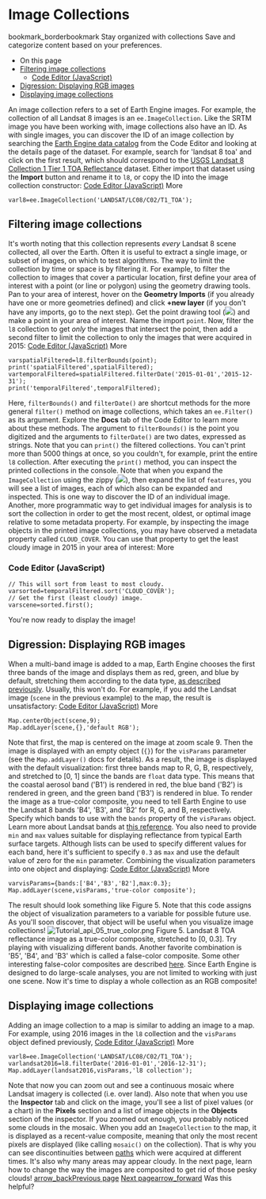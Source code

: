  
#  Image Collections 
bookmark_borderbookmark Stay organized with collections  Save and categorize content based on your preferences.
  * On this page
  * [Filtering image collections](https://developers.google.com/earth-engine/tutorials/tutorial_api_04#filtering-image-collections)
    * [Code Editor (JavaScript)](https://developers.google.com/earth-engine/tutorials/tutorial_api_04#code-editor-javascript_2)
  * [Digression: Displaying RGB images](https://developers.google.com/earth-engine/tutorials/tutorial_api_04#digression:-displaying-rgb-images)
  * [Displaying image collections](https://developers.google.com/earth-engine/tutorials/tutorial_api_04#displaying-image-collections)


An image collection refers to a set of Earth Engine images. For example, the collection of all Landsat 8 images is an `ee.ImageCollection`. Like the SRTM image you have been working with, image collections also have an ID. As with single images, you can discover the ID of an image collection by searching the [Earth Engine data catalog](https://developers.google.com/earth-engine/datasets) from the Code Editor and looking at the details page of the dataset. For example, search for 'landsat 8 toa' and click on the first result, which should correspond to the [ USGS Landsat 8 Collection 1 Tier 1 TOA Reflectance](https://developers.google.com/earth-engine/datasets/catalog/LANDSAT_LC08_C01_T1_TOA) dataset. Either import that dataset using the **Import** button and rename it to `l8`, or copy the ID into the image collection constructor:
[Code Editor (JavaScript)](https://developers.google.com/earth-engine/tutorials/tutorial_api_04#code-editor-javascript-sample) More
```
varl8=ee.ImageCollection('LANDSAT/LC08/C02/T1_TOA');
```

## Filtering image collections
It's worth noting that this collection represents _every_ Landsat 8 scene collected, all over the Earth. Often it is useful to extract a single image, or subset of images, on which to test algorithms. The way to limit the collection by time or space is by filtering it. For example, to filter the collection to images that cover a particular location, first define your area of interest with a point (or line or polygon) using the geometry drawing tools. Pan to your area of interest, hover on the **Geometry Imports** (if you already have one or more geometries defined) and click **+new layer** (if you don't have any imports, go to the next step). Get the point drawing tool (![](https://developers.google.com/static/earth-engine/images/Playground_button_placemark.png)) and make a point in your area of interest. Name the import `point`. Now, filter the `l8` collection to get _only_ the images that intersect the point, then add a second filter to limit the collection to only the images that were acquired in 2015:
[Code Editor (JavaScript)](https://developers.google.com/earth-engine/tutorials/tutorial_api_04#code-editor-javascript-sample) More
```
varspatialFiltered=l8.filterBounds(point);
print('spatialFiltered',spatialFiltered);
vartemporalFiltered=spatialFiltered.filterDate('2015-01-01','2015-12-31');
print('temporalFiltered',temporalFiltered);
```

Here, `filterBounds()` and `filterDate()` are shortcut methods for the more general `filter()` method on image collections, which takes an `ee.Filter()` as its argument. Explore the **Docs** tab of the Code Editor to learn more about these methods. The argument to `filterBounds()` is the point you digitized and the arguments to `filterDate()` are two dates, expressed as strings.
Note that you can `print()` the filtered collections. You can't print more than 5000 things at once, so you couldn't, for example, print the entire `l8` collection. After executing the `print()` method, you can inspect the printed collections in the console. Note that when you expand the `ImageCollection` using the zippy (![](https://code.earthengine.google.com/images/zippy-tab.svg)), then expand the list of `features`, you will see a list of images, each of which also can be expanded and inspected. This is one way to discover the ID of an individual image. Another, more programmatic way to get individual images for analysis is to sort the collection in order to get the most recent, oldest, or optimal image relative to some metadata property. For example, by inspecting the image objects in the printed image collections, you may have observed a metadata property called `CLOUD_COVER`. You can use that property to get the least cloudy image in 2015 in your area of interest: 
More
### Code Editor (JavaScript)
```
// This will sort from least to most cloudy.
varsorted=temporalFiltered.sort('CLOUD_COVER');
// Get the first (least cloudy) image.
varscene=sorted.first();
```

You're now ready to display the image!
## Digression: Displaying RGB images
When a multi-band image is added to a map, Earth Engine chooses the first three bands of the image and displays them as red, green, and blue by default, stretching them according to the data type, [as described previously](https://developers.google.com/earth-engine/tutorials/tutorial_api_02#digression-images-in-earth-engine). Usually, this won't do. For example, if you add the Landsat image (`scene` in the previous example) to the map, the result is unsatisfactory:
[Code Editor (JavaScript)](https://developers.google.com/earth-engine/tutorials/tutorial_api_04#code-editor-javascript-sample) More
```
Map.centerObject(scene,9);
Map.addLayer(scene,{},'default RGB');
```

Note that first, the map is centered on the image at zoom scale 9. Then the image is displayed with an empty object (`{}`) for the `visParams` parameter (see the `Map.addLayer()` docs for details). As a result, the image is displayed with the default visualization: first three bands map to R, G, B, respectively, and stretched to [0, 1] since the bands are `float` data type. This means that the coastal aerosol band ('B1') is rendered in red, the blue band ('B2') is rendered in green, and the green band ('B3') is rendered in blue. To render the image as a true-color composite, you need to tell Earth Engine to use the Landsat 8 bands 'B4', 'B3', and 'B2' for R, G, and B, respectively. Specify which bands to use with the `bands` property of the `visParams` object. Learn more about Landsat bands at [this reference](https://www.usgs.gov/faqs/what-are-band-designations-landsat-satellites).
You also need to provide `min` and `max` values suitable for displaying reflectance from typical Earth surface targets. Although lists can be used to specify different values for each band, here it's sufficient to specify `0.3` as `max` and use the default value of zero for the `min` parameter. Combining the visualization parameters into one object and displaying:
[Code Editor (JavaScript)](https://developers.google.com/earth-engine/tutorials/tutorial_api_04#code-editor-javascript-sample) More
```
varvisParams={bands:['B4','B3','B2'],max:0.3};
Map.addLayer(scene,visParams,'true-color composite');
```

The result should look something like Figure 5. Note that this code assigns the object of visualization parameters to a variable for possible future use. As you'll soon discover, that object will be useful when you visualize image collections!
![Tutorial_api_05_true_color.png](https://developers.google.com/static/earth-engine/images/Tutorial_api_05_true_color.png) Figure 5. Landsat 8 TOA reflectance image as a true-color composite, stretched to [0, 0.3].
Try playing with visualizing different bands. Another favorite combination is 'B5', 'B4', and 'B3' which is called a false-color composite. Some other interesting false-color composites are described [here](https://www.usgs.gov/media/images/common-landsat-band-rgb-composites).
Since Earth Engine is designed to do large-scale analyses, you are not limited to working with just one scene. Now it's time to display a whole collection as an RGB composite!
## Displaying image collections
Adding an image collection to a map is similar to adding an image to a map. For example, using 2016 images in the `l8` collection and the `visParams` object defined previously,
[Code Editor (JavaScript)](https://developers.google.com/earth-engine/tutorials/tutorial_api_04#code-editor-javascript-sample) More
```
varl8=ee.ImageCollection('LANDSAT/LC08/C02/T1_TOA');
varlandsat2016=l8.filterDate('2016-01-01','2016-12-31');
Map.addLayer(landsat2016,visParams,'l8 collection');
```

Note that now you can zoom out and see a continuous mosaic where Landsat imagery is collected (i.e. over land). Also note that when you use the **Inspector** tab and click on the image, you'll see a list of pixel values (or a chart) in the **Pixels** section and a list of image objects in the **Objects** section of the inspector.
If you zoomed out enough, you probably noticed some clouds in the mosaic. When you add an `ImageCollection` to the map, it is displayed as a recent-value composite, meaning that only the most recent pixels are displayed (like calling `mosaic()` on the collection). That is why you can see discontinuities between [paths](http://landsat.gsfc.nasa.gov/?p=3231) which were acquired at different times. It's also why many areas may appear cloudy. In the next page, learn how to change the way the images are composited to get rid of those pesky clouds!
[ arrow_backPrevious page](https://developers.google.com/earth-engine/tutorials/tutorial_api_03) [ Next pagearrow_forward](https://developers.google.com/earth-engine/tutorials/tutorial_api_05)
Was this helpful?
